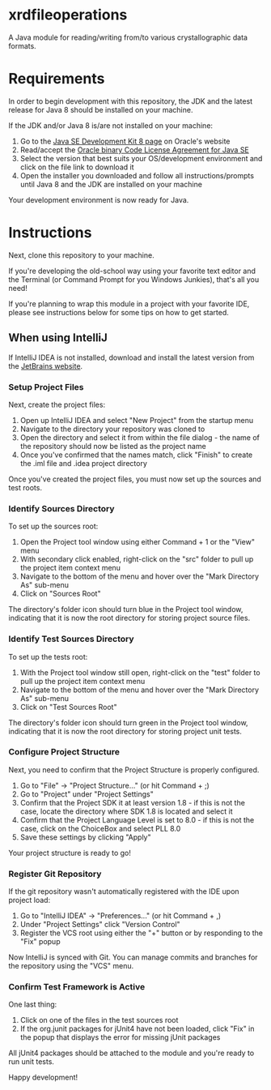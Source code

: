 # xrdfileoperations

A Java module for reading/writing from/to various crystallographic data formats.

# Requirements

In order to begin development with this repository, the JDK and the latest release for Java 8 should be installed on your machine.

If the JDK and/or Java 8 is/are not installed on your machine:

1.  Go to the [Java SE Development Kit 8 page](http://www.oracle.com/technetwork/java/javase/downloads/jdk8-downloads-2133151.html) on Oracle's website
2.  Read/accept the [Oracle binary Code License Agreement for Java SE](http://www.oracle.com/technetwork/java/javase/terms/license/index.html)
3.  Select the version that best suits your OS/development environment and click on the file link to download it
4.  Open the installer you downloaded and follow all instructions/prompts until Java 8 and the JDK are installed on your machine

Your development environment is now ready for Java.

# Instructions

Next, clone this repository to your machine.

If you're developing the old-school way using your favorite text editor and the Terminal (or Command Prompt for you Windows Junkies), that's all you need!

If you're planning to wrap this module in a project with your favorite IDE, please see instructions below for some tips on how to get started.

## When using IntelliJ

If IntelliJ IDEA is not installed, download and install the latest version from the [JetBrains website](https://www.jetbrains.com/idea/).

### Setup Project Files

Next, create the project files:

1.  Open up IntelliJ IDEA and select "New Project" from the startup menu
2.  Navigate to the directory your repository was cloned to
3.  Open the directory and select it from within the file dialog - the name of the repository should now be listed as the project name
4.  Once you've confirmed that the names match, click "Finish" to create the .iml file and .idea project directory

Once you've created the project files, you must now set up the sources and test roots.

### Identify Sources Directory

To set up the sources root:

1.  Open the Project tool window using either Command + 1 or the "View" menu
2.  With secondary click enabled, right-click on the "src" folder to pull up the project item context menu
3.  Navigate to the bottom of the menu and hover over the "Mark Directory As" sub-menu
4.  Click on "Sources Root"

The directory's folder icon should turn blue in the Project tool window, indicating that it is now the root directory for storing project source files.

### Identify Test Sources Directory

To set up the tests root:

1.  With the Project tool window still open, right-click on the "test" folder to pull up the project item context menu
2.  Navigate to the bottom of the menu and hover over the "Mark Directory As" sub-menu
3.  Click on "Test Sources Root"

The directory's folder icon should turn green in the Project tool window, indicating that it is now the root directory for storing project unit tests.

### Configure Project Structure

Next, you need to confirm that the Project Structure is properly configured.

1.  Go to "File" -> "Project Structure..." (or hit Command + ;)
2.  Go to "Project" under "Project Settings"
3.  Confirm that the Project SDK it at least version 1.8 - if this is not the case, locate the directory where SDK 1.8 is located and select it
4.  Confirm that the Project Language Level is set to 8.0 - if this is not the case, click on the ChoiceBox and select PLL 8.0
5.  Save these settings by clicking "Apply"

Your project structure is ready to go!

### Register Git Repository

If the git repository wasn't automatically registered with the IDE upon project load:

1.  Go to "IntelliJ IDEA" -> "Preferences..." (or hit Command + ,)
2.  Under "Project Settings" click "Version Control"
3.  Register the VCS root using either the "+" button or by responding to the "Fix" popup

Now IntelliJ is synced with Git. You can manage commits and branches for the repository using the "VCS" menu.

### Confirm Test Framework is Active

One last thing:

1.  Click on one of the files in the test sources root
2.  If the org.junit packages for jUnit4 have not been loaded, click "Fix" in the popup that displays the error for missing jUnit packages

All jUnit4 packages should be attached to the module and you're ready to run unit tests.

Happy development!
